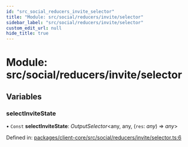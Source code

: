 ```yaml
---
id: "src_social_reducers_invite_selector"
title: "Module: src/social/reducers/invite/selector"
sidebar_label: "src/social/reducers/invite/selector"
custom_edit_url: null
hide_title: true
---
```


# Module: src/social/reducers/invite/selector

## Variables

### selectInviteState

• `Const` **selectInviteState**: *OutputSelector*<any, any, (`res`: *any*) => *any*\>

Defined in: [packages/client-core/src/social/reducers/invite/selector.ts:6](https://github.com/xr3ngine/xr3ngine/blob/2d83606b6/packages/client-core/src/social/reducers/invite/selector.ts#L6)
